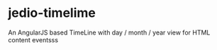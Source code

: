 # jedio-timelime

An AngularJS based TimeLine with day / month / year view for HTML content eventsss

